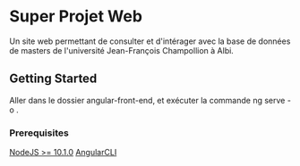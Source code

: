 # Super Projet Web

Un site web permettant de consulter et d'intérager avec la base de données de masters de l'université Jean-François Champollion à Albi.

## Getting Started

Aller dans le dossier angular-front-end, et exécuter la commande ng serve -o .

### Prerequisites

[NodeJS >= 10.1.0](https://nodejs.org/en/)
[AngularCLI](https://angular.io/guide/quickstart)
